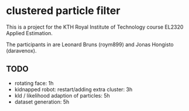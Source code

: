 # clustered particle filter

This is a project for the KTH Royal Institute of Technology course EL2320 Applied Estimation. 

The participants in are Leonard Bruns (roym899) and Jonas Hongisto (daravenox).



## TODO
- rotating face: 1h
- kidnapped robot: restart/adding extra cluster: 3h
- kld / likelihood adaption of particles: 5h
- dataset generation: 5h
